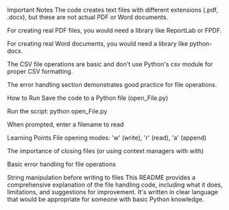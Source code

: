 Important Notes
The code creates text files with different extensions (.pdf, .docx), but these are not actual PDF or Word documents.

For creating real PDF files, you would need a library like ReportLab or FPDF.

For creating real Word documents, you would need a library like python-docx.

The CSV file operations are basic and don't use Python's csv module for proper CSV formatting.

The error handling section demonstrates good practice for file operations.

How to Run
Save the code to a Python file (open_File.py)

Run the script: python open_File.py

When prompted, enter a filename to read

Learning Points
File opening modes: 'w' (write), 'r' (read), 'a' (append)

The importance of closing files (or using context managers with with)

Basic error handling for file operations

String manipulation before writing to files
This README provides a comprehensive explanation of the file handling code, including what it does, limitations, and suggestions for improvement. It's written in clear language that would be appropriate for someone with basic Python knowledge.

